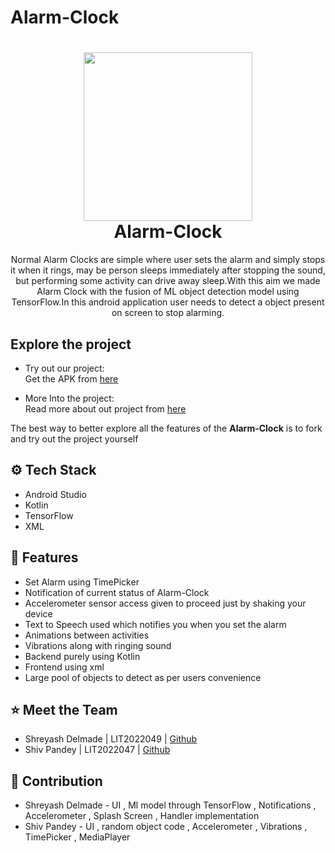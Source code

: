 # Alarm-Clock

<h1 align="center">
  <img width="270" height="270" src="https://github.com/shreyashdelmade0744/Alarm-Clock/assets/123640559/900110a8-fbca-468e-a12b-652fdb6fe309"><br>
  Alarm-Clock
</h1>


<p align="center">Normal Alarm Clocks are simple where user sets the alarm and simply stops it when it rings, may be person sleeps immediately after stopping the sound, but performing some activity can drive away sleep.With this aim we made Alarm Clock with the fusion of ML object detection model using TensorFlow.In this android application user needs to detect a object present on screen to stop alarming. </p>


## Explore the project

- Try out our project: \
   Get the APK from [here](https://drive.google.com/file/d/1WnSyFOqwyNFFqNK0ifVgmYRnc7ufZXCm/view?usp=sharing)

- More Into the project: \
   Read more about out project from [here](https://docs.google.com/document/d/1CYb9gdIdOxOsKH-8sJVJGZeicx_KZf3BQClVt6UbLok/edit?usp=sharing)

The best way to better explore all the features of the **Alarm-Clock** is to fork and try out the project yourself

## ⚙️ Tech Stack
- Android Studio
- Kotlin
- TensorFlow 
- XML


## 🚚 Features
- Set Alarm using TimePicker
- Notification of current status of Alarm-Clock
- Accelerometer sensor access given to proceed just by shaking your device
- Text to Speech used which notifies you when you set the alarm
- Animations between activities
- Vibrations along with ringing sound
- Backend purely using Kotlin
- Frontend using xml
- Large pool of objects to detect as per users convenience
  


## ⭐️ Meet the Team
- Shreyash Delmade | LIT2022049 | [Github](https://github.com/shreyashdelmade0744)
- Shiv Pandey | LIT2022047 | [Github](https://github.com/shiv35)

## 🎊 Contribution
- Shreyash Delmade - UI , Ml model through TensorFlow , Notifications , Accelerometer , Splash Screen , Handler implementation
- Shiv Pandey - UI , random object code , Accelerometer , Vibrations , TimePicker , MediaPlayer
